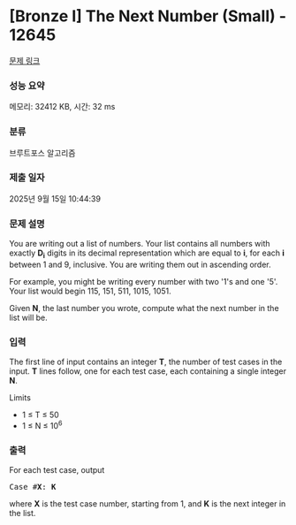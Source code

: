 # [Bronze I] The Next Number (Small) - 12645 

[문제 링크](https://www.acmicpc.net/problem/12645) 

### 성능 요약

메모리: 32412 KB, 시간: 32 ms

### 분류

브루트포스 알고리즘

### 제출 일자

2025년 9월 15일 10:44:39

### 문제 설명

<p>You are writing out a list of numbers. Your list contains all numbers with exactly <strong>D<sub>i</sub></strong> digits in its decimal representation which are equal to <strong>i</strong>, for each <strong>i</strong> between 1 and 9, inclusive. You are writing them out in ascending order.</p>

<p>For example, you might be writing every number with two '1's and one '5'. Your list would begin 115, 151, 511, 1015, 1051.</p>

<p>Given <strong>N</strong>, the last number you wrote, compute what the next number in the list will be.</p>

### 입력 

 <p>The first line of input contains an integer <strong>T</strong>, the number of test cases in the input. <strong>T</strong> lines follow, one for each test case, each containing a single integer <strong>N</strong>.</p>

<p>Limits</p>

<ul>
	<li>1 ≤ T ≤ 50</li>
	<li>1 ≤ N ≤ 10<sup>6</sup></li>
</ul>

### 출력 

 <p>For each test case, output </p>

<pre>Case #<strong>X</strong>: <strong>K</strong></pre>

<p>where <strong>X</strong> is the test case number, starting from 1, and <strong>K</strong> is the next integer in the list.</p>

